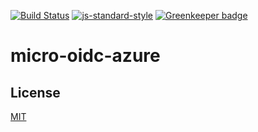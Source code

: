 [![Build Status](https://travis-ci.org/telemark/micro-oidc-azure.svg?branch=master)](https://travis-ci.org/telemark/micro-oidc-azure)
[![js-standard-style](https://img.shields.io/badge/code%20style-standard-brightgreen.svg?style=flat)](https://github.com/feross/standard)
[![Greenkeeper badge](https://badges.greenkeeper.io/telemark/micro-oidc-azure.svg)](https://greenkeeper.io/)

# micro-oidc-azure

## License

[MIT](LICENSE)
